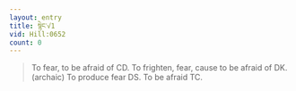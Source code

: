 ```yaml
---
layout: entry
title: སྙེང་√1
vid: Hill:0652
count: 0
---
```

> To fear, to be afraid of CD\. To frighten, fear, cause to be afraid of DK\. (archaic) To produce fear DS\. To be afraid TC\.


